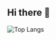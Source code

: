 ## Hi there 👋

![Top Langs](https://github-readme-stats.vercel.app/api/top-langs/?username=naidess&hide_progress=true)
